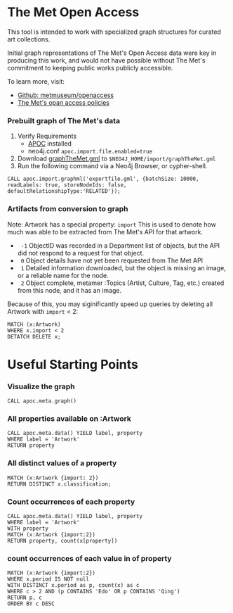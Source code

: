 # The Met Open Access

This tool is intended to work with specialized graph structures for curated art collections.  

Initial graph representations of The Met's Open Access data were key in producing this work,
and would not have possible without The Met's commitment to keeping public works publicly accessible.

To learn more, visit: 
* [Github: metmuseum/openaccess](https://github.com/metmuseum/openaccess)
* [The Met's opan access policies](https://www.metmuseum.org/about-the-met/policies-and-documents/image-resources)

### Prebuilt graph of The Met's data

1. Verify Requirements
    * [APOC](https://github.com/neo4j-contrib/neo4j-apoc-procedures) installed
    * neo4j.conf `apoc.import.file.enabled=true`
2. Download [graphTheMet.gml](data/graphTheMet.gml) to `$NEO4J_HOME/import/graphTheMet.gml`
3. Run the following command via a Neo4j Browser, or cypher-shell. 

```
CALL apoc.import.graphml('exportfile.gml', {batchSize: 10000, readLabels: true, storeNodeIds: false, defaultRelationshipType:'RELATED'});
```

### Artifacts from conversion to graph
Note: Artwork has a special property: `import`
This is used to denote how much was able to be extracted from The Met's API for that artwork. 
* ` -1` ObjectID was recorded in a Department list of objects, but the API did not respond to a request for that object. 
* ` 0` Object details have not yet been requested from The Met API
* ` 1` Detailed information downloaded, but the object is missing an image, or a reliable name for the node.  
* ` 2` Object complete, metamer :Topics (Artist, Culture, Tag, etc.) created from this node, and it has an image. 

Because of this, you may siginificantly speed up queries by deleting all Artwork with `import` < 2:
```
MATCH (x:Artwork)
WHERE x.import < 2
DETATCH DELETE x;
```

# Useful Starting Points

### Visualize the graph
```
CALL apoc.meta.graph()
```

### All properties available on :Artwork
```
CALL apoc.meta.data() YIELD label, property
WHERE label = 'Artwork'
RETURN property
```

### All distinct values of a property
```
MATCH (x:Artwork {import: 2})
RETURN DISTINCT x.classification;
```

### Count occurrences of each property
```
CALL apoc.meta.data() YIELD label, property
WHERE label = 'Artwork'
WITH property
MATCH (x:Artwork {import:2})
RETURN property, count(x[property])
```

### count occurrences of each value in of property
```
MATCH (x:Artwork {import:2})
WHERE x.period IS NOT null
WITH DISTINCT x.period as p, count(x) as c
WHERE c > 2 AND (p CONTAINS 'Edo' OR p CONTAINS 'Qing')
RETURN p, c
ORDER BY c DESC
```